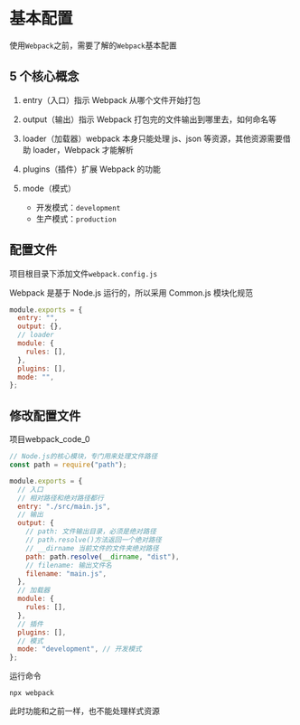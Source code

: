# 基本配置

使用`Webpack`之前，需要了解的`Webpack`基本配置

## 5 个核心概念

1. entry（入口）指示 Webpack 从哪个文件开始打包

2. output（输出）指示 Webpack 打包完的文件输出到哪里去，如何命名等

3. loader（加载器）webpack 本身只能处理 js、json 等资源，其他资源需要借助 loader，Webpack 才能解析

4. plugins（插件）扩展 Webpack 的功能

5. mode（模式）
   - 开发模式：`development`
   - 生产模式：`production`

## 配置文件

项目根目录下添加文件`webpack.config.js`

Webpack 是基于 Node.js 运行的，所以采用 Common.js 模块化规范

```js
module.exports = {
  entry: "",
  output: {},
  // loader
  module: {
    rules: [],
  },
  plugins: [],
  mode: "",
};
```

## 修改配置文件
项目webpack_code_0
```js
// Node.js的核心模块，专门用来处理文件路径
const path = require("path");

module.exports = {
  // 入口
  // 相对路径和绝对路径都行
  entry: "./src/main.js",
  // 输出
  output: {
    // path: 文件输出目录，必须是绝对路径
    // path.resolve()方法返回一个绝对路径
    // __dirname 当前文件的文件夹绝对路径
    path: path.resolve(__dirname, "dist"),
    // filename: 输出文件名
    filename: "main.js",
  },
  // 加载器
  module: {
    rules: [],
  },
  // 插件
  plugins: [],
  // 模式
  mode: "development", // 开发模式
};
```

运行命令

```shell
npx webpack
```

此时功能和之前一样，也不能处理样式资源

